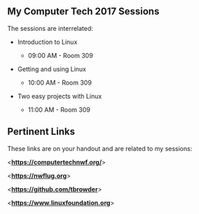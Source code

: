 
<!-- this is for info common to more than one briefing -->

## My Computer Tech 2017 Sessions

The sessions are interrelated:

- Introduction to Linux

    - 09:00 AM - Room 309

- Getting and using Linux

    - 10:00 AM - Room 309

- Two easy projects with Linux

    - 11:00 AM - Room 309

## Pertinent Links

These links are on your handout and are related to my sessions:

<**<https://computertechnwf.org/>**>

<**<https://nwflug.org>**>

<**<https://github.com/tbrowder>**>

<**<https://www.linuxfoundation.org>**>

